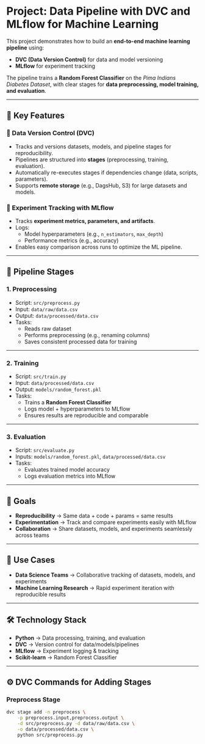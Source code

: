 # Project: Data Pipeline with DVC and MLflow for Machine Learning

This project demonstrates how to build an **end-to-end machine learning pipeline** using:

- **DVC (Data Version Control)** for data and model versioning  
- **MLflow** for experiment tracking  

The pipeline trains a **Random Forest Classifier** on the *Pima Indians Diabetes Dataset*, with clear stages for **data preprocessing, model training, and evaluation**.

---

## 🚀 Key Features

### 🔹 Data Version Control (DVC)
- Tracks and versions datasets, models, and pipeline stages for reproducibility.
- Pipelines are structured into **stages** (preprocessing, training, evaluation).
- Automatically re-executes stages if dependencies change (data, scripts, parameters).
- Supports **remote storage** (e.g., DagsHub, S3) for large datasets and models.

### 🔹 Experiment Tracking with MLflow
- Tracks **experiment metrics, parameters, and artifacts**.
- Logs:
  - Model hyperparameters (e.g., `n_estimators`, `max_depth`)
  - Performance metrics (e.g., accuracy)
- Enables easy comparison across runs to optimize the ML pipeline.

---

## 📂 Pipeline Stages

### 1. Preprocessing
- Script: `src/preprocess.py`
- Input: `data/raw/data.csv`
- Output: `data/processed/data.csv`
- Tasks:
  - Reads raw dataset
  - Performs preprocessing (e.g., renaming columns)
  - Saves consistent processed data for training

---

### 2. Training
- Script: `src/train.py`
- Input: `data/processed/data.csv`
- Output: `models/random_forest.pkl`
- Tasks:
  - Trains a **Random Forest Classifier**
  - Logs model + hyperparameters to MLflow
  - Ensures results are reproducible and comparable

---

### 3. Evaluation
- Script: `src/evaluate.py`
- Inputs: `models/random_forest.pkl`, `data/processed/data.csv`
- Tasks:
  - Evaluates trained model accuracy
  - Logs evaluation metrics into MLflow

---

## 🎯 Goals

- **Reproducibility** → Same data + code + params = same results  
- **Experimentation** → Track and compare experiments easily with MLflow  
- **Collaboration** → Share datasets, models, and experiments seamlessly across teams  

---

## 📌 Use Cases
- **Data Science Teams** → Collaborative tracking of datasets, models, and experiments  
- **Machine Learning Research** → Rapid experiment iteration with reproducible results  

---

## 🛠️ Technology Stack
- **Python** → Data processing, training, and evaluation  
- **DVC** → Version control for data/models/pipelines  
- **MLflow** → Experiment logging & tracking  
- **Scikit-learn** → Random Forest Classifier  

---

## ⚙️ DVC Commands for Adding Stages

### Preprocess Stage
```bash
dvc stage add -n preprocess \
    -p preprocess.input,preprocess.output \
    -d src/preprocess.py -d data/raw/data.csv \
    -o data/processed/data.csv \
    python src/preprocess.py